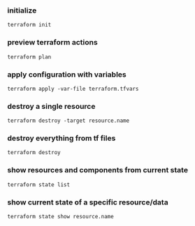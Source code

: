### initialize

    terraform init

### preview terraform actions

    terraform plan

### apply configuration with variables

    terraform apply -var-file terraform.tfvars

### destroy a single resource

    terraform destroy -target resource.name

### destroy everything from tf files

    terraform destroy

### show resources and components from current state

    terraform state list

### show current state of a specific resource/data

    terraform state show resource.name    
